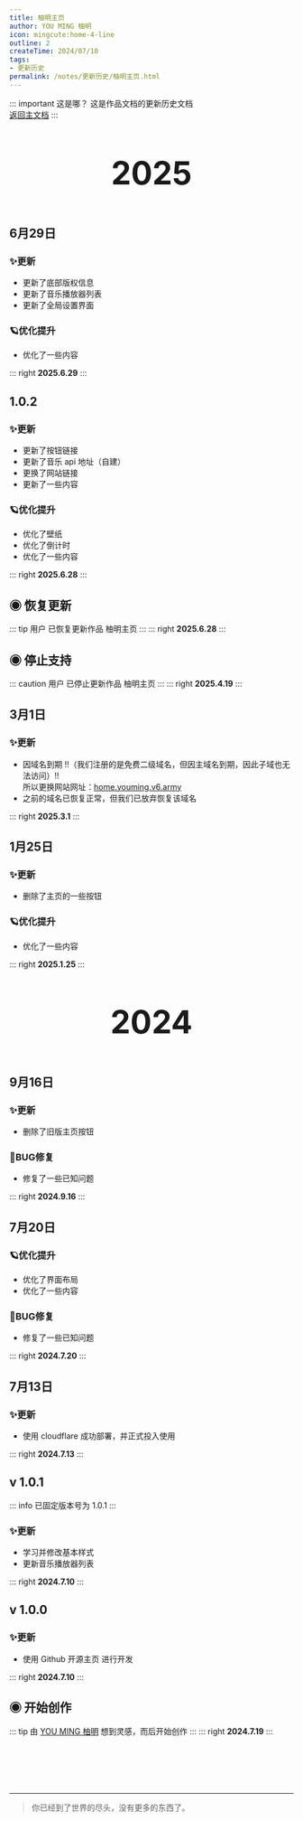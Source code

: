 ```yaml
---
title: 柚明主页
author: YOU MING 柚明
icon: mingcute:home-4-line
outline: 2
createTime: 2024/07/10
tags:
- 更新历史
permalink: /notes/更新历史/柚明主页.html
---
```


::: important 这是哪？
这是作品文档的更新历史文档  
[返回主文档](/notes/柚明主页.html)
:::

<div style="text-align: center; ">
    <p style="font-size: 56px; font-weight: 650; margin-top: 60px">2025</p>
</div>


## 6月29日 <Badge text="正式版" type="tip" />
### ✨更新

- 更新了底部版权信息
- 更新了音乐播放器列表
- 更新了全局设置界面

### 🪐优化提升

- 优化了一些内容

::: right
**2025.6.29**
:::


## 1.0.2 <Badge text="正式版" type="tip" />
### ✨更新

- 更新了按钮链接
- 更新了音乐 api 地址（自建）
- 更换了网站链接
- 更新了一些内容

### 🪐优化提升

- 优化了壁纸
- 优化了倒计时
- 优化了一些内容

::: right
**2025.6.28**
:::


## ◉ 恢复更新
::: tip 用户 <Badge text="柚明" type="tip" /> 已恢复更新作品 柚明主页
:::
::: right
**2025.6.28**
:::


## ◉ 停止支持
::: caution 用户 <Badge text="柚明" type="tip" /> 已停止更新作品 柚明主页
:::
::: right
**2025.4.19**
:::


## 3月1日 <Badge text="正式版" type="tip" />
### ✨更新

- 因域名到期 !!（我们注册的是免费二级域名，但因主域名到期，因此子域也无法访问）!!  
  所以更换网站网址：[home.youming.v6.army](https://home.youming.v6.army)
- 之前的域名已恢复正常，但我们已放弃恢复该域名

::: right
**2025.3.1**
:::


## 1月25日 <Badge text="正式版" type="tip" />
### ✨更新

- 删除了主页的一些按钮

### 🪐优化提升

- 优化了一些内容

::: right
**2025.1.25**
:::


<div style="text-align: center; ">
    <p style="font-size: 56px; font-weight: 650; margin-top: 60px">2024</p>
</div>


## 9月16日 <Badge text="正式版" type="tip" />
### ✨更新

- 删除了旧版主页按钮

### 🐛BUG修复

- 修复了一些已知问题

::: right
**2024.9.16**
:::


## 7月20日 <Badge text="正式版" type="tip" />
### 🪐优化提升

- 优化了界面布局
- 优化了一些内容

### 🐛BUG修复

- 修复了一些已知问题

::: right
**2024.7.20**
:::


## 7月13日 <Badge text="正式版" type="tip" />
### ✨更新

- 使用 cloudflare 成功部署，并正式投入使用

::: right
**2024.7.13**
:::


## v 1.0.1 <Badge text="内测版" color="#8e5cd9" bg-color="rgba(159, 122, 234, 0.16)" />

::: info 已固定版本号为 1.0.1
:::

### ✨更新

- 学习并修改基本样式
- 更新音乐播放器列表

::: right
**2024.7.10**
:::


## v 1.0.0 <Badge text="内测版" color="#8e5cd9" bg-color="rgba(159, 122, 234, 0.16)" />
### ✨更新

- 使用 Github 开源主页 进行开发

::: right
**2024.7.10**
:::


## ◉ 开始创作
::: tip 由 [YOU MING 柚明](/notes/更多/工作室.html#you-ming-柚明) 想到灵感，而后开始创作
:::
::: right
**2024.7.19**
:::

<p style="margin-top: 100px"></p>

---

> 你已经到了世界的尽头，没有更多的东西了。